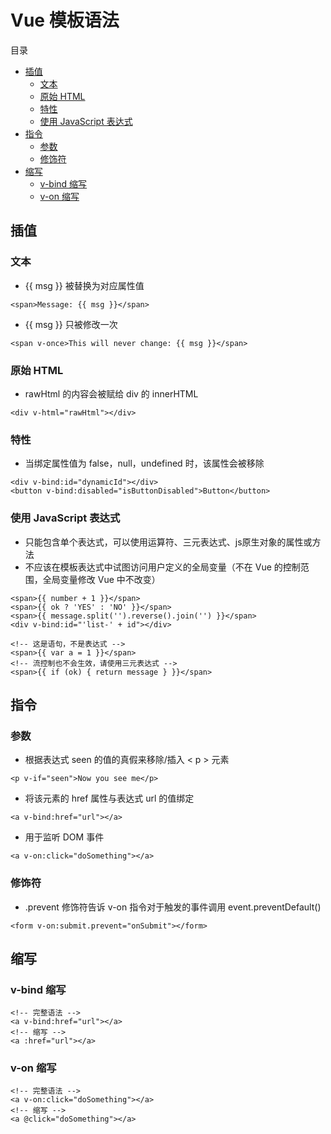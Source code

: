 # Vue 模板语法

目录

- [插值](#插值)
    - [文本](#文本)
    - [原始 HTML](#原始-html)
    - [特性](#特性)
    - [使用 JavaScript 表达式](#使用-javascript-表达式)
- [指令](#指令)
    - [参数](#参数)
    - [修饰符](#修饰符)
- [缩写](#缩写)
    - [v-bind 缩写](#v-bind-缩写)
    - [v-on 缩写](#v-on-缩写)

## 插值

### 文本

- {{ msg }} 被替换为对应属性值

```
<span>Message: {{ msg }}</span>
```

- {{ msg }} 只被修改一次

```
<span v-once>This will never change: {{ msg }}</span>
```

### 原始 HTML

- rawHtml 的内容会被赋给 div 的 innerHTML

```
<div v-html="rawHtml"></div>
```

### 特性

- 当绑定属性值为 false，null，undefined 时，该属性会被移除

```
<div v-bind:id="dynamicId"></div>
<button v-bind:disabled="isButtonDisabled">Button</button>
```

### 使用 JavaScript 表达式

- 只能包含单个表达式，可以使用运算符、三元表达式、js原生对象的属性或方法
- 不应该在模板表达式中试图访问用户定义的全局变量（不在 Vue 的控制范围，全局变量修改 Vue 中不改变）

```
<span>{{ number + 1 }}</span>
<span>{{ ok ? 'YES' : 'NO' }}</span>
<span>{{ message.split('').reverse().join('') }}</span>
<div v-bind:id="'list-' + id"></div>

<!-- 这是语句，不是表达式 -->
<span>{{ var a = 1 }}</span>
<!-- 流控制也不会生效，请使用三元表达式 -->
<span>{{ if (ok) { return message } }}</span>
```

## 指令

### 参数

- 根据表达式 seen 的值的真假来移除/插入 < p > 元素

```
<p v-if="seen">Now you see me</p>
```

- 将该元素的 href 属性与表达式 url 的值绑定

```
<a v-bind:href="url"></a>
```

- 用于监听 DOM 事件

```
<a v-on:click="doSomething"></a>
```

### 修饰符

- .prevent 修饰符告诉 v-on 指令对于触发的事件调用 event.preventDefault()

```
<form v-on:submit.prevent="onSubmit"></form>
```

## 缩写

### v-bind 缩写

    <!-- 完整语法 -->
    <a v-bind:href="url"></a>
    <!-- 缩写 -->
    <a :href="url"></a>

### v-on 缩写

    <!-- 完整语法 -->
    <a v-on:click="doSomething"></a>
    <!-- 缩写 -->
    <a @click="doSomething"></a>